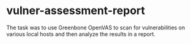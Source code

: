 # vulner-assessment-report
The task was to use Greenbone OpenVAS to scan for vulnerabilities on various local hosts and then analyze the results in a report.
